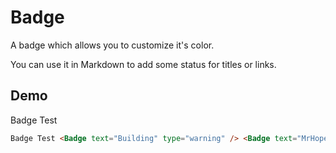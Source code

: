 # Badge

A badge which allows you to customize it's color.

You can use it in Markdown to add some status for titles or links.

<!-- more -->

## Demo

Badge Test <Badge text="Building" type="warning" /> <Badge text="MrHope" color="grey" />

```md
Badge Test <Badge text="Building" type="warning" /> <Badge text="MrHope" color="grey" />
```
